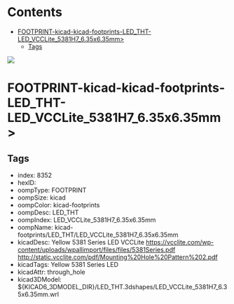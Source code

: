 



Contents
========

* [FOOTPRINT-kicad-kicad-footprints-LED_THT-LED_VCCLite_5381H7_6.35x6.35mm>](#footprint-kicad-kicad-footprints-led_tht-led_vcclite_5381h7_635x635mm)
	* [Tags](#tags)
  
![][im]
# FOOTPRINT-kicad-kicad-footprints-LED_THT-LED_VCCLite_5381H7_6.35x6.35mm>

## Tags

- index: 8352
- hexID: 
- oompType: FOOTPRINT
- oompSize: kicad
- oompColor: kicad-footprints
- oompDesc: LED_THT
- oompIndex: LED_VCCLite_5381H7_6.35x6.35mm
- oompName: kicad-footprints/LED_THT/LED_VCCLite_5381H7_6.35x6.35mm
- kicadDesc: Yellow 5381 Series LED VCCLite https://vcclite.com/wp-content/uploads/wpallimport/files/files/5381Series.pdf http://static.vcclite.com/pdf/Mounting%20Hole%20Pattern%202.pdf
- kicadTags: Yellow 5381 Series LED
- kicadAttr: through_hole
- kicad3DModel: ${KICAD6_3DMODEL_DIR}/LED_THT.3dshapes/LED_VCCLite_5381H7_6.35x6.35mm.wrl



[im]: image.png
